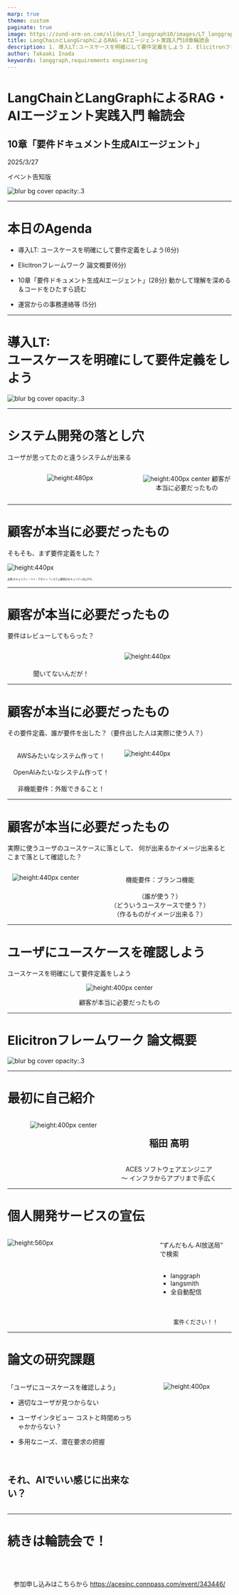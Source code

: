 ```yaml
---
marp: true
theme: custom
paginate: true
image: https://zund-arm-on.com/slides/LT_langgraph10/images/LT_langgraph10_thumbnail.jpg
title: LangChainとLangGraphによるRAG・AIエージェント実践入門10章輪読会
description: 1. 導入LT:ユースケースを明確にして要件定義をしよう 2. Elicitronフレームワークの概要説明 3. 動かして理解を深める＆コードをひたすら読む
author: Takaaki Inada
keywords: langgraph,requirements engineering
---
```


<!-- _class: title -->

# LangChainとLangGraphによるRAG・AIエージェント実践入門 輪読会

<h2>
10章「要件ドキュメント生成AIエージェント」
</h2>

2025/3/27

イベント告知版

![blur bg cover opacity:.3](/slides/LT_podcast/images/4.jpg)

---

# 本日のAgenda

- 導入LT: ユースケースを明確にして要件定義をしよう(6分)

- Elicitronフレームワーク 論文概要(6分)

- 10章「要件ドキュメント生成AIエージェント」(28分)
動かして理解を深める＆コードをひたすら読む

- 運営からの事務連絡等 (5分)

---

<!-- _class: title -->

<h1>
導入LT:<br/>
ユースケースを明確にして要件定義をしよう
</h1>

![blur bg cover opacity:.3](/slides/LT_podcast/images/4.jpg)

---

# システム開発の落とし穴

ユーザが思ってたのと違うシステムが出来る

<div class="columns">

<div style="flex: 7; text-align:center">

![height:480px](/slides/LT_langgraph10/images/sfig2.jpg)

</div>

<div style="flex: 5; text-align:center">

![height:400px center](/slides/LT_langgraph10/images/510580.png)
顧客が本当に必要だったもの

</div>

</div>

---

# 顧客が本当に必要だったもの

そもそも、まず要件定義をした？

![height:440px](/slides/LT_langgraph10/images/システム開発V字モデル.png)
<div style="font-size: 40%">出典:セキュリティ・バイ・デザイン「システム開発のセキュリティ向上0.0」</div>

---

# 顧客が本当に必要だったもの

要件はレビューしてもらった？

<div class="columns">

<div style="flex: 6; text-align:center">

<br/>
<br/>
<br/>
聞いてないんだが！

</div>

<div style="flex: 6;">

![height:440px](/slides/LT_langgraph10/images/クレーム.jpg)

</div>

</div>


---

# 顧客が本当に必要だったもの

その要件定義、誰が要件を出した？（要件出した人は実際に使う人？）

<div class="columns">

<div style="flex: 6; text-align:center">

<br/>
AWSみたいなシステム作って！<br/>
<br/>
OpenAIみたいなシステム作って！<br/>
<br/>
非機能要件：外販できること！

</div>

<div style="flex: 6;">

![height:440px](/slides/LT_langgraph10/images/クレーム.jpg)

</div>

</div>


---

# 顧客が本当に必要だったもの

実際に使うユーザのユースケースに落として、
何が出来るかイメージ出来るとこまで落として確認した？

<div class="columns">

<div style="flex: 4; text-align:right">

![height:440px center](/slides/LT_langgraph10/images/511609.png)

</div>

<div style="flex: 8; text-align:center">

<br/>
機能要件：ブランコ機能

<br/>
<br/>
（誰が使う？）
<br/>
（どういうユースケースで使う？）
<br/>
（作るものがイメージ出来る？）
</div>

</div>


---

# ユーザにユースケースを確認しよう

ユースケースを明確にして要件定義をしよう

<div style="text-align:center">

![height:400px center](/slides/LT_langgraph10/images/510580.png)

顧客が本当に必要だったもの
</div>

---

<!-- _class: title -->

<h1>
Elicitronフレームワーク 論文概要
</h1>

![blur bg cover opacity:.3](/slides/LT_podcast/images/4.jpg)

---

# 最初に自己紹介

<div class="columns">

<div style="flex: 5; text-align:right">

![height:400px center](/slides/LT_langgraph10/images/icon.jpg)

</div>

<div style="flex: 7; text-align:center">

<br/>
<h2>稲田 高明</h2>
<br/>
ACES ソフトウェアエンジニア
<br/>
～ インフラからアプリまで手広く

</div>

</div>


---

# 個人開発サービスの宣伝

<div class="columns">

<div style="flex: 8;">

![height:560px](/images/zundamon_thumbnail.jpg)

</div>

<div style="flex: 4;">

<br/>
“ずんだもん AI放送局“
<br/>
で検索
<br/>
<br/>

- langgraph
- langsmith
- 全自動配信

<br/>
<br/>
<div style="text-align:center; font-size: 90%">
案件ください！！
</div>

</div>

</div>

---

# 論文の研究課題

<div class="columns">

<div style="flex: 7;">

「ユーザにユースケースを確認しよう」

- 適切なユーザが見つからない

- ユーザインタビュー
コストと時間めっちゃかからない？

- 多用なニーズ、潜在要求の把握

<br/>
<h2>それ、AIでいい感じに出来ない？</h2>

</div>

<div style="flex: 5; text-align:center">

![height:400px](/slides/LT_langgraph10/images/12.jpg)

</div>

</div>


---

<!-- _class: end -->

# 続きは輪読会で！

<br/>
<br/>
<div style="text-align:center">

参加申し込みはこちらから
https://acesinc.connpass.com/event/343446/

</div>
